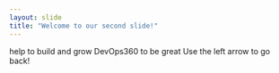 ```yaml
---
layout: slide
title: "Welcome to our second slide!"
---
```

help to build and grow DevOps360 to be great
Use the left arrow to go back!
